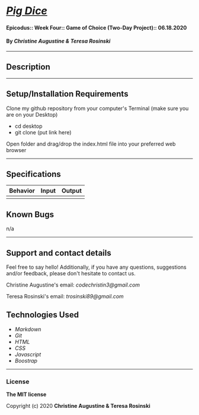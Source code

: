 # _[Pig Dice]()_

#### Epicodus:: Week Four:: Game of Choice (Two-Day Project):: 06.18.2020

#### By _**Christine Augustine & Teresa Rosinski**_

---

## Description



---

## Setup/Installation Requirements

Clone my github repository from your computer's Terminal (make sure you are on your Desktop)

* cd desktop
* git clone (put link here)

Open folder and drag/drop the index.html file into your preferred web browser

---

## Specifications

| Behavior       | Input         | Output  |
| ------------- |:-------------:| -----:|
| | |

## Known Bugs

n/a

---
## Support and contact details


Feel free to say hello! Additionally, if you have any questions, suggestions and/or feedback, please don't hesitate to contact us. 

Christine Augustine's email:
_codechristin3@gmail.com_

Teresa Rosinski's email: 
_trosinski89@gmail.com_

## Technologies Used

* _Markdown_
* _Git_
* _HTML_
* _CSS_ 
* _Javascript_
* _Boostrap_

---
### License

**The MIT license**

Copyright (c) 2020 **Christine Augustine & Teresa Rosinski**